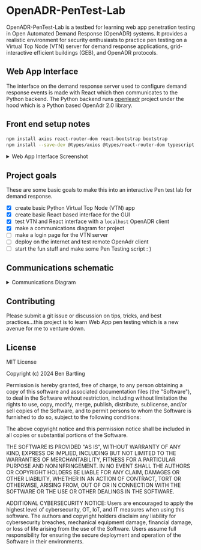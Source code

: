 # OpenADR-PenTest-Lab
OpenADR-PenTest-Lab is a testbed for learning web app penetration testing in Open Automated Demand Response (OpenADR) systems. It provides a realistic environment for security enthusiasts to practice pen testing on a Virtual Top Node (VTN) server for demand response applications, grid-interactive efficient buildings (GEB), and OpenADR protocols.

## Web App Interface
The interface on the demand response server used to configure demand response events is made with React which then communicates to the Python backend. The Python backend runs [openleadr](https://openleadr.org/docs/) project under the hood which is a Python based OpenAdr 2.0 library.

## Front end setup notes
```bash
npm install axios react-router-dom react-bootstrap bootstrap
npm install --save-dev @types/axios @types/react-router-dom typescript
```

<details>
  <summary>Web App Interface Screenshot</summary>


![Alt text](/images/app_gui.JPG)
</details>

## Project goals
These are some basic goals to make this into an interactive Pen test lab for demand response.
 - [x] create basic Python Virtual Top Node (VTN) app
 - [x] create basic React based interface for the GUI
 - [x] test VTN and React interface with a `localhost` OpenADR client
 - [x] make a communications diagram for project
 - [ ] make a login page for the VTN server
 - [ ] deploy on the internet and test remote OpenAdr client
 - [ ] start the fun stuff and make some Pen Testing script : )

## Communications schematic
<details>
  <summary>Communications Diagram</summary>


![Alt text](/images/schematic.png)
</details>

## Contributing
Please submit a git issue or discussion on tips, tricks, and best practices...this project is to learn Web App pen testing which is a new avenue for me to venture down.

## License
MIT License

Copyright (c) 2024 Ben Bartling

Permission is hereby granted, free of charge, to any person obtaining a copy of this software and associated documentation files (the "Software"), to deal in the Software without restriction, including without limitation the rights to use, copy, modify, merge, publish, distribute, sublicense, and/or sell copies of the Software, and to permit persons to whom the Software is furnished to do so, subject to the following conditions:

The above copyright notice and this permission notice shall be included in all copies or substantial portions of the Software.

THE SOFTWARE IS PROVIDED "AS IS", WITHOUT WARRANTY OF ANY KIND, EXPRESS OR IMPLIED, INCLUDING BUT NOT LIMITED TO THE WARRANTIES OF MERCHANTABILITY, FITNESS FOR A PARTICULAR PURPOSE AND NONINFRINGEMENT. IN NO EVENT SHALL THE AUTHORS OR COPYRIGHT HOLDERS BE LIABLE FOR ANY CLAIM, DAMAGES OR OTHER LIABILITY, WHETHER IN AN ACTION OF CONTRACT, TORT OR OTHERWISE, ARISING FROM, OUT OF OR IN CONNECTION WITH THE SOFTWARE OR THE USE OR OTHER DEALINGS IN THE SOFTWARE.

ADDITIONAL CYBERSECURITY NOTICE: Users are encouraged to apply the highest level of cybersecurity, OT, IoT, and IT measures when using this software. The authors and copyright holders disclaim any liability for cybersecurity breaches, mechanical equipment damage, financial damage, or loss of life arising from the use of the Software. Users assume full responsibility for ensuring the secure deployment and operation of the Software in their environments.